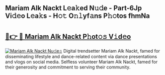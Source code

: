 ## Mariam Alk Nackt L𝚎a𝚔ed N𝚞𝚍e - Part-6Jp Vi𝚍𝚎o L𝚎a𝚔s - H𝚘𝚝 O𝚗𝚕yf𝚊ns P𝚑𝚘tos fhmNa

# <h2><a href="http://kf57xn.oniu.top/?m=Mariam+Alk+Nackt">🔗👉 🔴 Mariam Alk Nackt P𝚑ot𝚘𝚜 V𝚒d𝚎o</a></h2>

[![Mariam Alk Nackt Nu𝚍e𝚜](https://i.imgur.com/0qMVB7G.gif)](http://kf57xn.oniu.top/?m=Mariam+Alk+Nackt)
Digital trendsetter Mariam Alk Nackt, famed for disseminating lifestyle and dance-related content via dance presentations and vlogs on social media. Selfless volunteer Mariam Alk Nackt, famed for their generosity and commitment to serving their community.  
